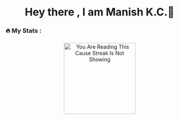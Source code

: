 <h1 align="center">Hey there , I am Manish K.C.👋</h1>


<h3 align="left">🔥   My Stats :</h3>

###

<div align="center">
  <img src="https://streak-stats.demolab.com?user=manishkc030&locale=en&mode=daily&theme=dark&hide_border=false&border_radius=5&border=3" height="192" alt=" You Are Reading This Cause Streak Is Not Showing"  />
</div>


###
